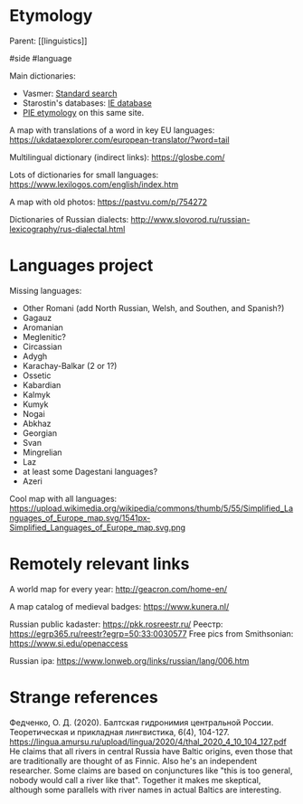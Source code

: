 # Etymology

Parent: [[linguistics]]

#side #language


Main dictionaries:
* Vasmer: [Standard search](https://starling.rinet.ru/cgi-bin/query.cgi?root=%2fusr%2flocal%2fshare%2fstarling%2fmorpho&morpho=1&basename=morpho\vasmer\vasmer) 
* Starostin's databases: [IE database](https://starlingdb.org/cgi-bin/query.cgi?root=config&morpho=0&basename=\data\ie\piet)
* [PIE etymology](https://starling.rinet.ru/cgi-bin/query.cgi?basename=\data\ie\piet&root=config&morpho=0) on this same site.

A map with translations of a word in key EU languages:
https://ukdataexplorer.com/european-translator/?word=tail

Multilingual dictionary (indirect links):
https://glosbe.com/

Lots of dictionaries for small languages: 
https://www.lexilogos.com/english/index.htm

A map with old photos:
https://pastvu.com/p/754272

Dictionaries of Russian dialects:
http://www.slovorod.ru/russian-lexicography/rus-dialectal.html

# Languages project

Missing languages:
* Other Romani (add North Russian, Welsh, and Southen, and Spanish?)
* Gagauz
* Aromanian
* Meglenitic?
* Circassian
* Adygh
* Karachay-Balkar (2 or 1?)
* Ossetic
* Kabardian
* Kalmyk
* Kumyk
* Nogai
* Abkhaz
* Georgian
* Svan
* Mingrelian
* Laz
* at least some Dagestani languages?
* Azeri

Cool map with all languages:
https://upload.wikimedia.org/wikipedia/commons/thumb/5/55/Simplified_Languages_of_Europe_map.svg/1541px-Simplified_Languages_of_Europe_map.svg.png

# Remotely relevant links

A world map for every year: http://geacron.com/home-en/

A map catalog of medieval badges: https://www.kunera.nl/

Russian public kadaster: https://pkk.rosreestr.ru/
Реестр: https://egrp365.ru/reestr?egrp=50:33:0030577
Free pics from Smithsonian: https://www.si.edu/openaccess

Russian ipa: https://www.lonweb.org/links/russian/lang/006.htm

# Strange references

Федченко, О. Д. (2020). Балтская гидронимия центральной России. Теоретическая и прикладная лингвистика, 6(4), 104-127. https://lingua.amursu.ru/upload/lingua/2020/4/thal_2020_4_10_104_127.pdf
He claims that all rivers in central Russia have Baltic origins, even those that are traditionally are thought of as Finnic. Also he's an independent researcher. Some claims are based on conjunctures like "this is too general, nobody would call a river like that". Together it makes me skeptical, although some parallels with river names in actual Baltics are interesting.